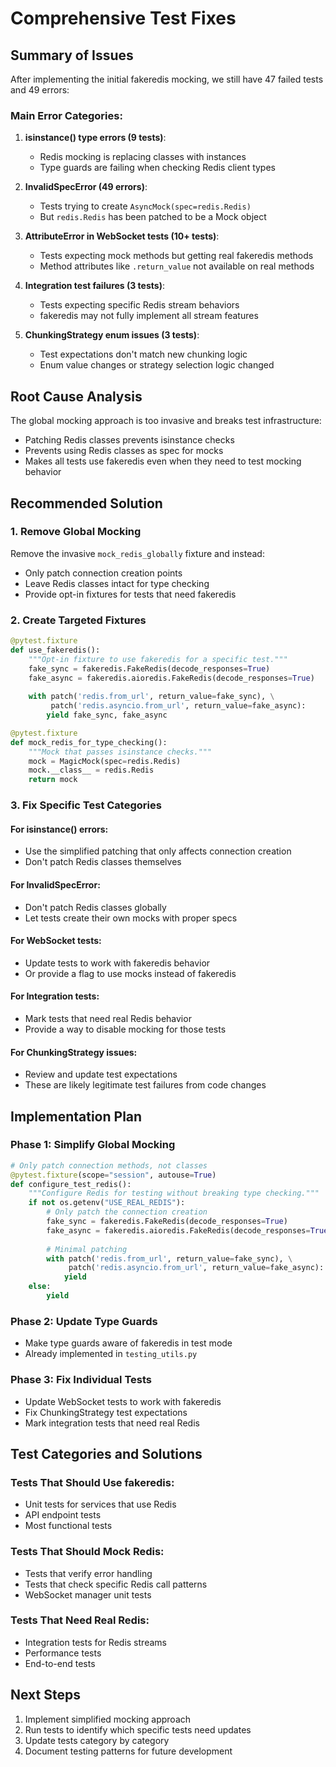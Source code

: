 # Comprehensive Test Fixes

## Summary of Issues

After implementing the initial fakeredis mocking, we still have 47 failed tests and 49 errors:

### Main Error Categories:

1. **isinstance() type errors (9 tests)**: 
   - Redis mocking is replacing classes with instances
   - Type guards are failing when checking Redis client types

2. **InvalidSpecError (49 errors)**:
   - Tests trying to create `AsyncMock(spec=redis.Redis)` 
   - But `redis.Redis` has been patched to be a Mock object

3. **AttributeError in WebSocket tests (10+ tests)**:
   - Tests expecting mock methods but getting real fakeredis methods
   - Method attributes like `.return_value` not available on real methods

4. **Integration test failures (3 tests)**:
   - Tests expecting specific Redis stream behaviors
   - fakeredis may not fully implement all stream features

5. **ChunkingStrategy enum issues (3 tests)**:
   - Test expectations don't match new chunking logic
   - Enum value changes or strategy selection logic changed

## Root Cause Analysis

The global mocking approach is too invasive and breaks test infrastructure:
- Patching Redis classes prevents isinstance checks
- Prevents using Redis classes as spec for mocks
- Makes all tests use fakeredis even when they need to test mocking behavior

## Recommended Solution

### 1. Remove Global Mocking
Remove the invasive `mock_redis_globally` fixture and instead:
- Only patch connection creation points
- Leave Redis classes intact for type checking
- Provide opt-in fixtures for tests that need fakeredis

### 2. Create Targeted Fixtures
```python
@pytest.fixture
def use_fakeredis():
    """Opt-in fixture to use fakeredis for a specific test."""
    fake_sync = fakeredis.FakeRedis(decode_responses=True)
    fake_async = fakeredis.aioredis.FakeRedis(decode_responses=True)
    
    with patch('redis.from_url', return_value=fake_sync), \
         patch('redis.asyncio.from_url', return_value=fake_async):
        yield fake_sync, fake_async

@pytest.fixture
def mock_redis_for_type_checking():
    """Mock that passes isinstance checks."""
    mock = MagicMock(spec=redis.Redis)
    mock.__class__ = redis.Redis
    return mock
```

### 3. Fix Specific Test Categories

#### For isinstance() errors:
- Use the simplified patching that only affects connection creation
- Don't patch Redis classes themselves

#### For InvalidSpecError:
- Don't patch Redis classes globally
- Let tests create their own mocks with proper specs

#### For WebSocket tests:
- Update tests to work with fakeredis behavior
- Or provide a flag to use mocks instead of fakeredis

#### For Integration tests:
- Mark tests that need real Redis behavior
- Provide a way to disable mocking for those tests

#### For ChunkingStrategy issues:
- Review and update test expectations
- These are likely legitimate test failures from code changes

## Implementation Plan

### Phase 1: Simplify Global Mocking
```python
# Only patch connection methods, not classes
@pytest.fixture(scope="session", autouse=True)
def configure_test_redis():
    """Configure Redis for testing without breaking type checking."""
    if not os.getenv("USE_REAL_REDIS"):
        # Only patch the connection creation
        fake_sync = fakeredis.FakeRedis(decode_responses=True)
        fake_async = fakeredis.aioredis.FakeRedis(decode_responses=True)
        
        # Minimal patching
        with patch('redis.from_url', return_value=fake_sync), \
             patch('redis.asyncio.from_url', return_value=fake_async):
            yield
    else:
        yield
```

### Phase 2: Update Type Guards
- Make type guards aware of fakeredis in test mode
- Already implemented in `testing_utils.py`

### Phase 3: Fix Individual Tests
- Update WebSocket tests to work with fakeredis
- Fix ChunkingStrategy test expectations
- Mark integration tests that need real Redis

## Test Categories and Solutions

### Tests That Should Use fakeredis:
- Unit tests for services that use Redis
- API endpoint tests
- Most functional tests

### Tests That Should Mock Redis:
- Tests that verify error handling
- Tests that check specific Redis call patterns
- WebSocket manager unit tests

### Tests That Need Real Redis:
- Integration tests for Redis streams
- Performance tests
- End-to-end tests

## Next Steps

1. Implement simplified mocking approach
2. Run tests to identify which specific tests need updates
3. Update tests category by category
4. Document testing patterns for future development